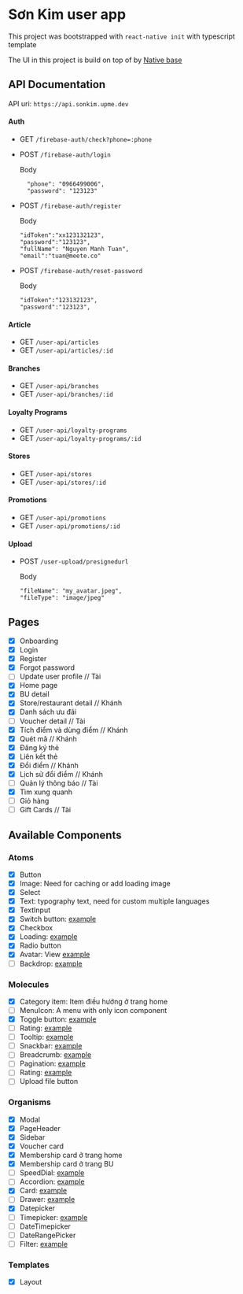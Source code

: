 # Sơn Kim user app

This project was bootstrapped with `react-native init` with typescript template

The UI in this project is build on top of by [Native base](https://docs.nativebase.io/)

## API Documentation

API uri: `https://api.sonkim.upme.dev`

#### Auth

- GET `/firebase-auth/check?phone=:phone`
- POST `/firebase-auth/login`

  Body

  ```
    "phone": "0966499006",
    "password": "123123"
  ```

- POST `/firebase-auth/register`

  Body

  ```
  "idToken":"xx123132123",
  "password":"123123",
  "fullName": "Nguyen Manh Tuan",
  "email":"tuan@meete.co"
  ```

- POST `/firebase-auth/reset-password`

  Body

  ```
  "idToken":"123132123",
  "password":"123123",
  ```

#### Article

- GET `/user-api/articles`
- GET `/user-api/articles/:id`

#### Branches

- GET `/user-api/branches`
- GET `/user-api/branches/:id`

#### Loyalty Programs

- GET `/user-api/loyalty-programs`
- GET `/user-api/loyalty-programs/:id`

#### Stores

- GET `/user-api/stores`
- GET `/user-api/stores/:id`

#### Promotions

- GET `/user-api/promotions`
- GET `/user-api/promotions/:id`

#### Upload

- POST `/user-upload/presignedurl`

  Body

  ```
  "fileName": "my_avatar.jpeg",
  "fileType": "image/jpeg"
  ```

## Pages

- [x] Onboarding
- [x] Login
- [x] Register
- [x] Forgot password
- [ ] Update user profile // Tài
- [x] Home page
- [x] BU detail
- [x] Store/restaurant detail // Khánh
- [x] Danh sách ưu đãi
- [ ] Voucher detail // Tài
- [x] Tích điểm và dùng điểm // Khánh
- [x] Quét mã // Khánh
- [x] Đăng ký thẻ
- [x] Liên kết thẻ
- [x] Đổi điểm // Khánh
- [x] Lịch sử đổi điểm // Khánh
- [ ] Quản lý thông báo // Tài
- [x] Tìm xung quanh
- [ ] Giỏ hàng
- [ ] Gift Cards // Tài

## Available Components

### Atoms

- [x] Button
- [x] Image: Need for caching or add loading image
- [x] Select
- [x] Text: typography text, need for custom multiple languages
- [x] TextInput
- [x] Switch button: [example](https://mui.com/components/switches/)
- [x] Checkbox
- [x] Loading: [example](https://mui.com/components/progress/)
- [x] Radio button
- [x] Avatar: View [example](https://mui.com/components/avatars/)
- [ ] Backdrop: [example](https://mui.com/components/backdrop/)

### Molecules

- [x] Category item: Item điều hướng ở trang home
- [ ] MenuIcon: A menu with only icon component
- [x] Toggle button: [example](https://mui.com/components/toggle-button/)
- [ ] Rating: [example](https://mui.com/components/rating/)
- [ ] Tooltip: [example](https://mui.com/components/tooltips/)
- [ ] Snackbar: [example](https://mui.com/components/snackbars/)
- [ ] Breadcrumb: [example](https://mui.com/components/breadcrumbs/)
- [ ] Pagination: [example](https://mui.com/components/pagination/)
- [ ] Rating: [example](https://mui.com/components/rating/)
- [ ] Upload file button

### Organisms

- [x] Modal
- [x] PageHeader
- [x] Sidebar
- [x] Voucher card
- [x] Membership card ở trang home
- [x] Membership card ở trang BU
- [ ] SpeedDial: [example](https://mui.com/components/speed-dial/)
- [ ] Accordion: [example](https://mui.com/components/accordion/)
- [x] Card: [example](https://mui.com/components/cards/)
- [ ] Drawer: [example](https://mui.com/components/drawers/)
- [x] Datepicker
- [ ] Timepicker: [example](https://mui.com/components/time-picker/)
- [ ] DateTimepicker
- [ ] DateRangePicker
- [ ] Filter: [example](https://mui.com/components/data-grid/filtering/)

### Templates

- [x] Layout
